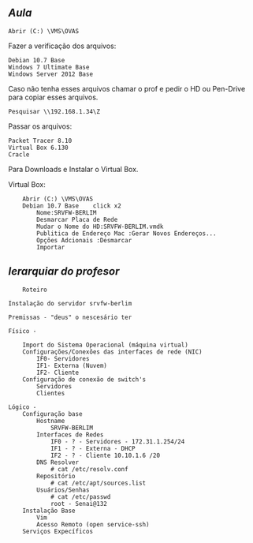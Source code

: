 ## *Aula*

	Abrir (C:) \VMS\OVAS
Fazer a verificação dos arquivos:             
```
Debian 10.7 Base
Windows 7 Ultimate Base
Windows Server 2012 Base
```              
Caso não tenha esses arquivos chamar o prof e pedir o HD ou Pen-Drive para copiar esses arquivos.                  

	Pesquisar \\192.168.1.34\Z 
Passar os arquivos:
```
Packet Tracer 8.10
Virtual Box 6.130 
Cracle
```
Para Downloads e Instalar o Virtual Box.              

Virtual Box:
```
	Abrir (C:) \VMS\OVAS
	Debian 10.7 Base	click x2
		Nome:SRVFW-BERLIM 
		Desmarcar Placa de Rede 
		Mudar o Nome do HD:SRVFW-BERLIM.vmdk
		Publitica de Endereço Mac :Gerar Novos Endereços...
		Opções Adcionais :Desmarcar 
		Importar
```

## *Ierarquiar do profesor*

``` 
	Roteiro

Instalação do servidor srvfw-berlim

Premissas - "deus" o nescesário ter

Físico - 

	Import do Sistema Operacional (máquina virtual)
	Configurações/Conexões das interfaces de rede (NIC)
		IF0- Servidores
		IF1- Externa (Nuvem)
		IF2- Cliente
	Configuração de conexão de switch's
		Servidores
		Clientes

Lógico - 
	Configuração base
		Hostname
			SRVFW-BERLIM
		Interfaces de Redes
			IF0 - ? - Servidores - 172.31.1.254/24
			IF1 - ? - Externa - DHCP
			IF2 - ? - Cliente 10.10.1.6 /20
		DNS Resolver
			# cat /etc/resolv.conf
		Repositório
			# cat /etc/apt/sources.list
		Usuários/Senhas
			# cat /etc/passwd
			root - Senai@132
	Instalação Base
		Vim
		Acesso Remoto (open service-ssh)
	Serviços Expecíficos

```
